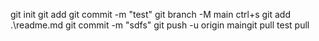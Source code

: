 git init
git add
git commit -m "test"
git branch -M main
ctrl+s
git add .\readme.md
git commit -m "sdfs"
git push -u origin maingit pull
test pull
